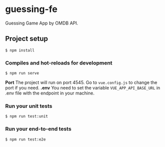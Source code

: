 # guessing-fe

Guessing Game App by OMDB API.

## Project setup
```
$ npm install
```

### Compiles and hot-reloads for development
```
$ npm run serve
```
**Port**
The project will run on port 4545. Go to `vue.config.js` to change the port if you need.
**.env**
You need to set the variable `VUE_APP_API_BASE_URL` in .env file with the endpoint in your machine.


### Run your unit tests
```
$ npm run test:unit
```

### Run your end-to-end tests
```
$ npm run test:e2e
```
